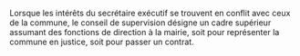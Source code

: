 Lorsque les intérêts du secrétaire exécutif se trouvent en conflit avec ceux de la commune, le conseil de supervision désigne un cadre supérieur assumant des fonctions de direction à la mairie, soit pour représenter la commune en justice, soit pour passer un contrat.